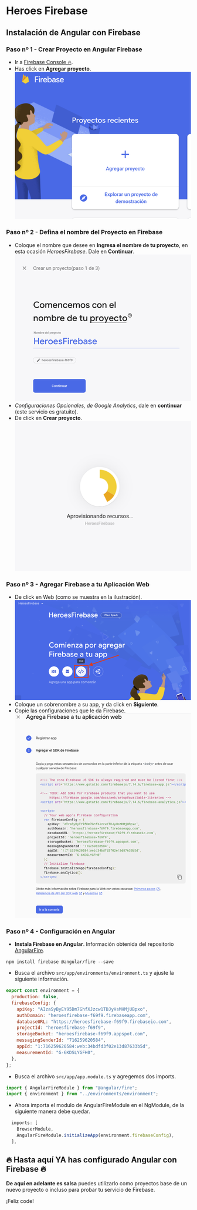 # Heroes Firebase

## Instalación de Angular con Firebase

### Paso nº 1 - Crear Proyecto en Angular Firebase

- Ir a [Firebase Console 🔥](https://console.firebase.google.com/).
- Has click en **Agregar proyecto**.
![Agregar Proyecto](./img-guia/-01-crearproyecto.png)

### Paso nº 2 - Defina el nombre del Proyecto en Firebase

- Coloque el nombre que desee en **Ingresa el nombre de tu proyecto**, en esta ocasión _HeroesFirebase_. Dale en **Continuar**.
![Nombre del Proyecto](./img-guia/-02-nombredelproyecto.png)
- _Configuraciones Opcionales, de Google Analytics_, dale en **continuar** (este servicio es gratuito).
- De click en **Crear proyecto**.
![Creando Proyecto](./img-guia/-03-creandoproyecto.png)

### Paso nº 3 - Agregar Firebase a tu Aplicación Web

- De click en Web (como se muestra en la ilustración).
![Creando Proyecto](./img-guia/-04-agregarweb.png)
- Coloque un sobrenombre a su app, y da click en **Siguiente**.
- Copie las configuraciones que le da Firebase.
![Firebase Config](./img-guia/-05-firebaseconfig.png)

### Paso nº 4 - Configuración en Angular

- **Instala Firebase en Angular**. Información obtenida del repositorio [AngularFire](https://firebaseopensource.com/projects/angular/angularfire2/).

```
npm install firebase @angular/fire --save
```

- Busca el archivo `src/app/environments/environment.ts` y ajuste la siguiente información.

```javascript
export const environment = {
  production: false,
  firebaseConfig: {
    apiKey: "AIzaSyByEY95Dm7GhfXJzcw1TDJyHsMHMjUBpxo",
    authDomain: "heroesfirebase-f69f9.firebaseapp.com",
    databaseURL: "https://heroesfirebase-f69f9.firebaseio.com",
    projectId: "heroesfirebase-f69f9",
    storageBucket: "heroesfirebase-f69f9.appspot.com",
    messagingSenderId: "716259620584",
    appId: "1:716259620584:web:34bdfd3f02e13d87633b5d",
    measurementId: "G-6KDSLYGFH0",
  },
};
```

- Busca el archivo `src/app/app.module.ts` y agregemos dos imports.

```javascript
import { AngularFireModule } from "@angular/fire";
import { environment } from "../environments/environment";
```

- Ahora importa el modulo de AngularFireModule en el NgModule, de la siguiente manera debe quedar.

```javascript
  imports: [
    BrowserModule,
    AngularFireModule.initializeApp(environment.firebaseConfig),
  ],
```

## 🔥 Hasta aquí YA has configurado Angular con Firebase 🔥


**De aquí en adelante es salsa** puedes utilizarlo como proyectos base de un nuevo proyecto o incluso para probar tu servicio de Firebase.


¡Feliz code!
